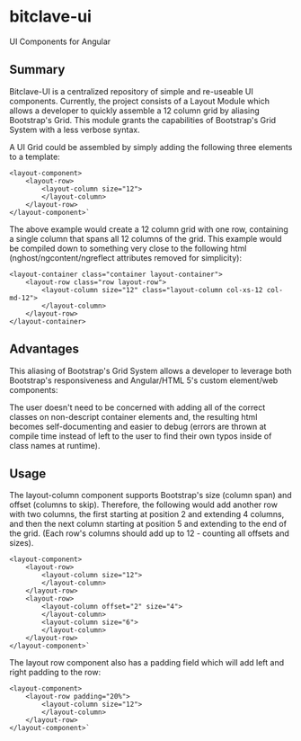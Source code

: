 # bitclave-ui
UI Components for Angular

## Summary
Bitclave-UI is a centralized repository of simple and re-useable UI components. Currently, the project consists of a Layout Module
which allows a developer to quickly assemble a 12 column grid by aliasing Bootstrap's Grid. This module grants the capabilities of
Bootstrap's Grid System with a less verbose syntax. 

A UI Grid could be assembled by simply adding the following three elements to a template:
    
    <layout-component>
        <layout-row>
            <layout-column size="12">
            </layout-column>
        </layout-row>
    </layout-component>`

The above example would create a 12 column grid with one row, containing a single column that spans all 12 columns of the grid.
This example would be compiled down to something very close to the following html 
(nghost/ngcontent/ngreflect attributes removed for simplicity):

    <layout-container class="container layout-container">
	    <layout-row class="row layout-row">
		    <layout-column size="12" class="layout-column col-xs-12 col-md-12">
		    </layout-column>
	    </layout-row>
    </layout-container>

## Advantages
This aliasing of Bootstrap's Grid System allows a developer to leverage both Bootstrap's responsiveness and Angular/HTML 5's
custom element/web components:

The user doesn't need to be concerned with adding all of the correct classes on non-descript container elements and,
the resulting html becomes self-documenting and easier to debug (errors are thrown at compile time instead of left to the user to 
find their own typos inside of class names at runtime).

## Usage
The layout-column component supports Bootstrap's size (column span) and offset (columns to skip). Therefore, the following would add another
row with two columns, the first starting at position 2 and extending 4 columns, and then the next column starting at position 5 and
extending to the end of the grid. (Each row's columns should add up to 12 - counting all offsets and sizes).

    <layout-component>
        <layout-row>
            <layout-column size="12">
            </layout-column>
        </layout-row>
        <layout-row>
            <layout-column offset="2" size="4">
            </layout-column>
            <layout-column size="6">
            </layout-column>
        </layout-row>
    </layout-component>`

The layout row component also has a padding field which will add left and right padding to the row:

    <layout-component>
        <layout-row padding="20%">
            <layout-column size="12">
            </layout-column>
        </layout-row>
    </layout-component>`
